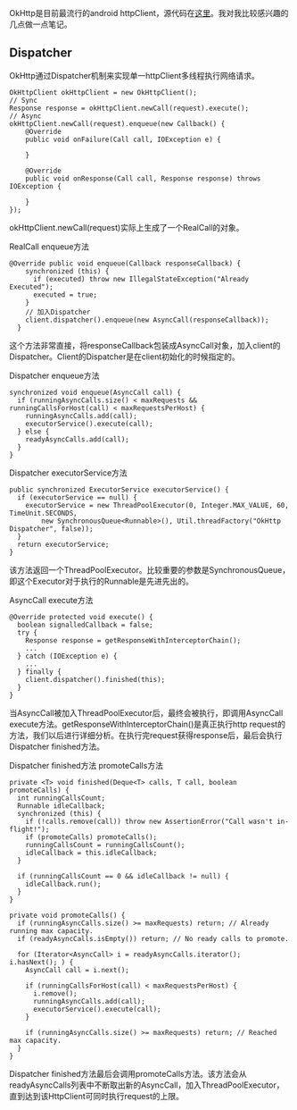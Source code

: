 OkHttp是目前最流行的android httpClient，源代码在[这里](https://github.com/square/okhttp)。我对我比较感兴趣的几点做一点笔记。

## Dispatcher
OkHttp通过Dispatcher机制来实现单一httpClient多线程执行网络请求。
```
OkHttpClient okHttpClient = new OkHttpClient();
// Sync
Response response = okHttpClient.newCall(request).execute();
// Async
okHttpClient.newCall(request).enqueue(new Callback() {
    @Override
    public void onFailure(Call call, IOException e) {

    }

    @Override
    public void onResponse(Call call, Response response) throws IOException {

    }
});
```

okHttpClient.newCall(request)实际上生成了一个RealCall的对象。

RealCall enqueue方法
```
@Override public void enqueue(Callback responseCallback) {
    synchronized (this) {
      if (executed) throw new IllegalStateException("Already Executed");
      executed = true;
    }
    // 加入Dispatcher
    client.dispatcher().enqueue(new AsyncCall(responseCallback));
  }
```
这个方法非常直接，将responseCallback包装成AsyncCall对象，加入client的Dispatcher。Client的Dispatcher是在client初始化的时候指定的。

Dispatcher enqueue方法

```
synchronized void enqueue(AsyncCall call) {
  if (runningAsyncCalls.size() < maxRequests && runningCallsForHost(call) < maxRequestsPerHost) {
    runningAsyncCalls.add(call);
    executorService().execute(call);
  } else {
    readyAsyncCalls.add(call);
  }
}
```

Dispatcher executorService方法

```
public synchronized ExecutorService executorService() {
  if (executorService == null) {
    executorService = new ThreadPoolExecutor(0, Integer.MAX_VALUE, 60, TimeUnit.SECONDS,
        new SynchronousQueue<Runnable>(), Util.threadFactory("OkHttp Dispatcher", false));
  }
  return executorService;
}
```
该方法返回一个ThreadPoolExecutor。比较重要的参数是SynchronousQueue，即这个Executor对于执行的Runnable是先进先出的。

AsyncCall execute方法
```
@Override protected void execute() {
  boolean signalledCallback = false;
  try {
    Response response = getResponseWithInterceptorChain();
    ...
  } catch (IOException e) {
    ...
  } finally {
    client.dispatcher().finished(this);
  }
}
```
当AsyncCall被加入ThreadPoolExecutor后，最终会被执行，即调用AsyncCall execute方法。getResponseWithInterceptorChain()是真正执行http request的方法，我们以后进行详细分析。在执行完request获得response后，最后会执行Dispatcher finished方法。

Dispatcher finished方法 promoteCalls方法
```
private <T> void finished(Deque<T> calls, T call, boolean promoteCalls) {
  int runningCallsCount;
  Runnable idleCallback;
  synchronized (this) {
    if (!calls.remove(call)) throw new AssertionError("Call wasn't in-flight!");
    if (promoteCalls) promoteCalls();
    runningCallsCount = runningCallsCount();
    idleCallback = this.idleCallback;
  }

  if (runningCallsCount == 0 && idleCallback != null) {
    idleCallback.run();
  }
}

private void promoteCalls() {
  if (runningAsyncCalls.size() >= maxRequests) return; // Already running max capacity.
  if (readyAsyncCalls.isEmpty()) return; // No ready calls to promote.

  for (Iterator<AsyncCall> i = readyAsyncCalls.iterator(); i.hasNext(); ) {
    AsyncCall call = i.next();

    if (runningCallsForHost(call) < maxRequestsPerHost) {
      i.remove();
      runningAsyncCalls.add(call);
      executorService().execute(call);
    }

    if (runningAsyncCalls.size() >= maxRequests) return; // Reached max capacity.
  }
}
```
Dispatcher finished方法最后会调用promoteCalls方法。该方法会从readyAsyncCalls列表中不断取出新的AsyncCall，加入ThreadPoolExecutor，直到达到该HttpClient可同时执行request的上限。
